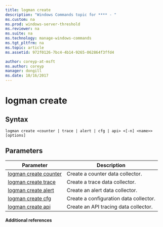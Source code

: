 ```yaml
---
title: logman create
description: "Windows Commands topic for **** - "
ms.custom: na
ms.prod: windows-server-threshold
ms.reviewer: na
ms.suite: na
ms.technology: manage-windows-commands
ms.tgt_pltfrm: na
ms.topic: article
ms.assetid: 972f0126-7bc4-4b14-9265-062864f3ffd4

author: coreyp-at-msft
ms.author: coreyp
manager: dongill
ms.date: 10/16/2017
---
```


# logman create



## Syntax

```
logman create <counter | trace | alert | cfg | api> <[-n] <name>> [options]
```

## Parameters

|Parameter|Description|
|---------|-----------|
|[logman create counter](logman-create-counter.md)|Create a counter data collector.|
|[logman create trace](logman-create-trace.md)|Create a trace data collector.|
|[logman create alert](logman-create-alert.md)|Create an alert data collector.|
|[logman create cfg](logman-create-cfg.md)|Create a configuration data collector.|
|[logman create api](logman-create-api.md)|Create an API tracing data collector.|

#### Additional references